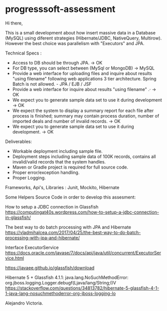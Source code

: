 # progresssoft-assessment

Hi there,

This is a small development about how insert massive data in a Database (MySQL) using diferent strategies (Hibernate/JDBC, NativeQuery, Multirow). However the best choice was parallelism with "Executors" and JPA.

Technical Specs :

- Access to DB should be through JPA. -> OK
- For DB type, you can select between (MySql or MongoDB) -> MySQL
- Provide a web interface for uploading files and inquire about results "using filename" following web applications 3 tier architecture. Spring Batch is not allowed. - JPA / EJB / JSF
- Provide a web interface for inquire about results "using filename" .· -> OK
- We expect you to generate sample data set to use it during development  -> OK
- We expect the system to display a summary report for each file after process is finished; summary may contain process duration, number of imported deals and number of invalid records.  -> OK
- We expect you to generate sample data set to use it during development.  -> OK

Deliverables:

- Workable deployment including sample file.
- Deployment steps including sample data of 100K records, contains all invalid/valid records that the system handles.
- Maven or Gradle project is required for full source code.
- Proper error/exception handling.
- Proper Logging.

Frameworks, Api's, Libraries : Junit, Mockito, Hibernate

Some Helpers Source Code in order to develop this assesment:

How to setup a JDBC connection in Glassfish
https://computingat40s.wordpress.com/how-to-setup-a-jdbc-connection-in-glassfish/

The best way to do batch processing with JPA and Hibernate
https://vladmihalcea.com/2017/04/25/the-best-way-to-do-batch-processing-with-jpa-and-hibernate/

Interface ExecutorService
https://docs.oracle.com/javase/7/docs/api/java/util/concurrent/ExecutorService.html

https://javaee.github.io/glassfish/download

Hibernate 5 + Glassfish 4.1.1: java.lang.NoSuchMethodError: org.jboss.logging.Logger.debugf(Ljava/lang/String;I)V
https://stackoverflow.com/questions/34813782/hibernate-5-glassfish-4-1-1-java-lang-nosuchmethoderror-org-jboss-logging-lo

Alejandro Victoria.
